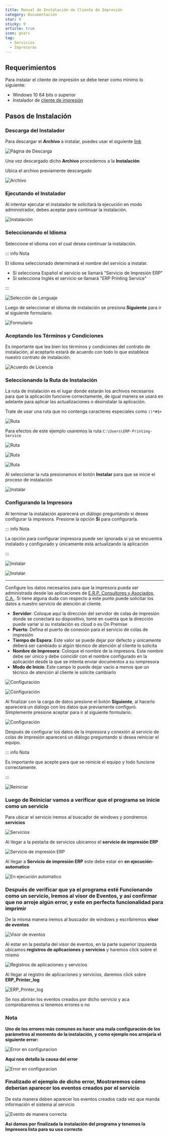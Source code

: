 ```yaml
---
title: Manual de Instalación de Cliente de Impresión
category: Documentación
star: 9
sticky: 9
article: true
icon: gears
tag:
  - Servicios
  - Impresoras
---
```


## Requerimientos

Para instalar el cliente de impresión se debe tener como mínimo lo siguiente:

- Windows 10 64 bits o superior
- Instalador de [cliente de impresión](../../../downloads/updates/devices/printers)

## Pasos de Instalación

### Descarga del Instalador

Para descargar el **Archivo** a instalar, puedes usar el siguiente [link](../../../downloads/updates/devices/printers)

![Página de Descarga](/assets/img/docs/fiscal-printer/download-page.png)

Una vez descargado dicho **Archivo** procedemos a la **Instalación**

Ubica el archivo previamente descargado

![Archivo](/assets/img/docs/fiscal-printer/previously-downloaded-file.png)

### Ejecutando el Instalador

Al intentar ejecutar el instalador te solicitará la ejecución en modo administrador, debes aceptar para continuar la instalación.

![Instalación](/assets/img/docs/fiscal-printer/setup.png)

### Seleccionando el Idioma

Seleccione el idioma con el cual desea continuar la instalación.

::: info Nota

El idioma seleccionado determinará el nombre del servicio a instalar.

- Si selecciona Español el servicio se llamará "Servicio de Impresión ERP"
- Si selecciona Inglés el servicio se llamará "ERP Printing Service"

:::

![Selección de Lenguaje](/assets/img/docs/fiscal-printer/select-language.png)

Luego de seleccionar el idioma de instalación se presiona **Siguiente** para ir al siguiente formulario.

![Formulario](/assets/img/docs/fiscal-printer/setup-2.png)

### Aceptando los Términos y Condiciones

Es importante que lea bien los términos y condiciones del contrato de instalación, al aceptarlo estará de acuerdo con todo lo que establece nuestro contrato de instalación.

![Acuerdo de Licencia](/assets/img/docs/fiscal-printer/terms-and-conditions.png)

### Seleccionando la Ruta de Instalación

La ruta de instalación es el lugar donde estarán los archivos necesarios para que la aplicación funcione correctamente, de igual manera se usará en adelante para aplicar las actualizaciones o desinstalar la aplicación.

Trate de usar una ruta que no contenga caracteres especiales como `()*#$+`

![Ruta](/assets/img/docs/fiscal-printer/path.png)

Para efectos de este ejemplo usaremos la ruta `C:\Users\ERP-Printing-Service`

![Ruta](/assets/img/docs/fiscal-printer/path-2.png)

![Ruta](/assets/img/docs/fiscal-printer/path-3.png)

![Ruta](/assets/img/docs/fiscal-printer/path-4.png)

Al seleccionar la ruta presionamos el botón **Instalar** para que se inicie el proceso de instalación

![Instalar](/assets/img/docs/fiscal-printer/install.png)

### Configurando la Impresora

Al terminar la instalación aparecerá un diálogo preguntando si desea configurar la impresora. Presione la opción **Si** para configurarla.

::: info Nota

La opción para configurar impresora puede ser ignorada si ya se encuentra instalado y configurado y únicamente está actualizando la aplicación

:::

![Instalar](/assets/img/docs/fiscal-printer/installation.png)

![Instalar](/assets/img/docs/fiscal-printer/question.png)

---

Configure los datos necesarios para que la impresora pueda ser administrada desde las aplicaciones de [E.R.P. Consultores y Asociados, C.A.](http://erpya.com). Si tiene alguna duda con respecto a este punto puede solicitar los datos a nuestro servicio de atención al cliente.

- **Servidor**: Coloque aquí la dirección del servidor de colas de impresión donde se conectará su dispositivo, tome en cuenta que la dirección puede variar si su instalación es cloud o es On Premise
- **Puerto**: Defina el puerto de conexión para el servicio de colas de impresión
- **Tiempo de Espera**: Este valor se puede dejar por defecto y únicamente deberá ser cambiado si algún técnico de atención al cliente lo solicita
- **Nombre de Impresora**: Coloque el nombre de la impresora. Este nombre debe ser único y debe coincidir con el nombre configurado en la aplicación desde la que se intenta enviar documentos a su iompresora
- **Modo de Inicio**: Este campo lo puede dejar vacio a menos que un técnico de atención al cliente le solicite cambiarlo

![Configuración](/assets/img/docs/fiscal-printer/print-config.png)

![Configuración](/assets/img/docs/fiscal-printer/print-config-2.png)

Al finalizar con la carga de datos presione el botón **Siguiente**, al hacerlo aparecerá un diálogo con los datos que previamente configuró. Simplemente presione aceptar para ir al siguiente formulario.

![Configuración](/assets/img/docs/fiscal-printer/print-config-3.png)

Después de configurar los datos de la impresora y conexión al servicio de colas de impresión aparecerá un diálogo preguntando si desea reiniciar el equipo.

::: info Nota

Es importante que acepte para que se reinicie el equipo y todo funcione correctamente.

:::

![Reiniciar](/assets/img/docs/fiscal-printer/restart.png)

### Luego de Reiniciar vamos a verificar que el programa se inicie como un servicio

Para ubicar el servicio iremos al buscador de windows y pondremos **servicios**

![Servicios](/assets/img/docs/fiscal-printer/image.png)

Al llegar a la pestaña de servicios ubicamos el **servicio de impresión ERP**

![Servicio de impresión ERP](/assets/img/docs/fiscal-printer/image1.png)

Al llegar a **Servicio de impresión ERP** este debe estar en **en ejecución-automatico**

![En ejecución automatico](/assets/img/docs/fiscal-printer/image2.png)

### Después de verificar que ya el programa esté Funcionando como un servicio, Iremos al visor de Eventos, y así confirmar que no arroje algún error, y este en perfecta funcionalidad para imprimir

De la misma manera iremos al buscador de windows y escribiremos **visor de eventos**

![Visor de eventos](/assets/img/docs/fiscal-printer/image3.png)

Al estar en la pestaña del visor de eventos, en la parte superior izquierda ubicamos **registros de aplicaciones y servicios** y haremos click sobre el mismo

![Registros de aplicaciones y servicios](/assets/img/docs/fiscal-printer/image4.png)

Al llegar al registro de aplicaciones y servicios, daremos click sobre **ERP_Printer_log**

![ERP_Printer_log](/assets/img/docs/fiscal-printer/image5.png)

Se nos abrirán los eventos creados por dicho servicio y aca comprobaremos si tenemos errores o no
### Nota
**Uno de los errores más comunes es hacer una mala configuración de los parámetros al momento de la instalación, y como ejemplo nos arrojaría el siguiente error:**

![Error en configuracion](/assets/img/docs/fiscal-printer/image7.png)

**Aquí nos detalla la causa del error**

![Error en configuracion](/assets/img/docs/fiscal-printer/image8.png)

###  Finalizado el ejemplo de dicho error, Mostraremos cómo deberían aparecer los eventos creados por el servicio

De esta manera deben aparecer los eventos creados cada vez que manda información el sistema al servicio

![Evento de manera correcta](/assets/img/docs/fiscal-printer/image6.png)

**Así damos por finalizada la instalación del programa y tenemos la Impresora lista para su uso correcto**
